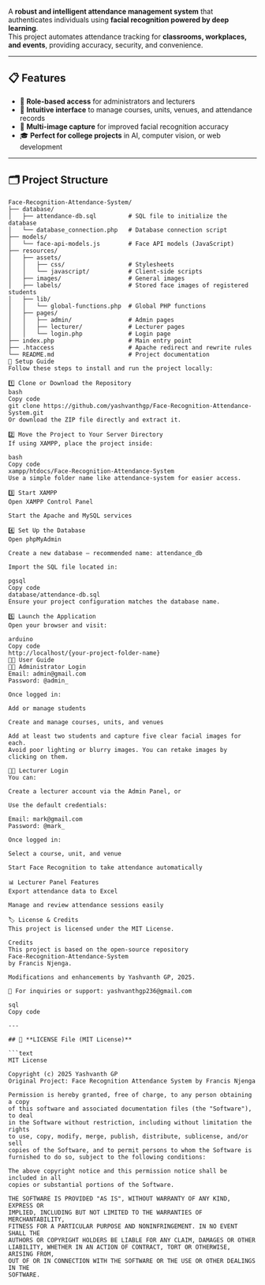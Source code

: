 A **robust and intelligent attendance management system** that authenticates individuals using **facial recognition powered by deep learning**.  
This project automates attendance tracking for **classrooms, workplaces, and events**, providing accuracy, security, and convenience.

---

## 📋 Features

- 🔐 **Role-based access** for administrators and lecturers  
- 🧭 **Intuitive interface** to manage courses, units, venues, and attendance records  
- 📸 **Multi-image capture** for improved facial recognition accuracy  
- 🎓 **Perfect for college projects** in AI, computer vision, or web development  

---

## 🗂️ Project Structure

```plaintext
Face-Recognition-Attendance-System/
├── database/
│   ├── attendance-db.sql         # SQL file to initialize the database
│   └── database_connection.php   # Database connection script
├── models/
│   └── face-api-models.js        # Face API models (JavaScript)
├── resources/
│   ├── assets/
│   │   ├── css/                  # Stylesheets
│   │   └── javascript/           # Client-side scripts
│   ├── images/                   # General images
│   ├── labels/                   # Stored face images of registered students
│   ├── lib/
│   │   └── global-functions.php  # Global PHP functions
│   ├── pages/
│   │   ├── admin/                # Admin pages
│   │   ├── lecturer/             # Lecturer pages
│   │   └── login.php             # Login page
├── index.php                     # Main entry point
├── .htaccess                     # Apache redirect and rewrite rules
└── README.md                     # Project documentation
🚀 Setup Guide
Follow these steps to install and run the project locally:

1️⃣ Clone or Download the Repository
bash
Copy code
git clone https://github.com/yashvanthgp/Face-Recognition-Attendance-System.git
Or download the ZIP file directly and extract it.

2️⃣ Move the Project to Your Server Directory
If using XAMPP, place the project inside:

bash
Copy code
xampp/htdocs/Face-Recognition-Attendance-System
Use a simple folder name like attendance-system for easier access.

3️⃣ Start XAMPP
Open XAMPP Control Panel

Start the Apache and MySQL services

4️⃣ Set Up the Database
Open phpMyAdmin

Create a new database — recommended name: attendance_db

Import the SQL file located in:

pgsql
Copy code
database/attendance-db.sql
Ensure your project configuration matches the database name.

5️⃣ Launch the Application
Open your browser and visit:

arduino
Copy code
http://localhost/{your-project-folder-name}
🧑‍💻 User Guide
👨‍💼 Administrator Login
Email: admin@gmail.com
Password: @admin_

Once logged in:

Add or manage students

Create and manage courses, units, and venues

Add at least two students and capture five clear facial images for each.
Avoid poor lighting or blurry images. You can retake images by clicking on them.

👨‍🏫 Lecturer Login
You can:

Create a lecturer account via the Admin Panel, or

Use the default credentials:

Email: mark@gmail.com
Password: @mark_

Once logged in:

Select a course, unit, and venue

Start Face Recognition to take attendance automatically

📊 Lecturer Panel Features
Export attendance data to Excel

Manage and review attendance sessions easily

🏷️ License & Credits
This project is licensed under the MIT License.

Credits
This project is based on the open-source repository
Face-Recognition-Attendance-System
by Francis Njenga.

Modifications and enhancements by Yashvanth GP, 2025.

📧 For inquiries or support: yashvanthgp236@gmail.com

sql
Copy code

---

## 📜 **LICENSE File (MIT License)**

```text
MIT License

Copyright (c) 2025 Yashvanth GP
Original Project: Face Recognition Attendance System by Francis Njenga

Permission is hereby granted, free of charge, to any person obtaining a copy
of this software and associated documentation files (the "Software"), to deal
in the Software without restriction, including without limitation the rights
to use, copy, modify, merge, publish, distribute, sublicense, and/or sell
copies of the Software, and to permit persons to whom the Software is
furnished to do so, subject to the following conditions:

The above copyright notice and this permission notice shall be included in all
copies or substantial portions of the Software.

THE SOFTWARE IS PROVIDED "AS IS", WITHOUT WARRANTY OF ANY KIND, EXPRESS OR
IMPLIED, INCLUDING BUT NOT LIMITED TO THE WARRANTIES OF MERCHANTABILITY,
FITNESS FOR A PARTICULAR PURPOSE AND NONINFRINGEMENT. IN NO EVENT SHALL THE
AUTHORS OR COPYRIGHT HOLDERS BE LIABLE FOR ANY CLAIM, DAMAGES OR OTHER
LIABILITY, WHETHER IN AN ACTION OF CONTRACT, TORT OR OTHERWISE, ARISING FROM,
OUT OF OR IN CONNECTION WITH THE SOFTWARE OR THE USE OR OTHER DEALINGS IN THE
SOFTWARE.

